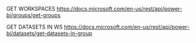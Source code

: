 GET WORKSPACES          https://docs.microsoft.com/en-us/rest/api/power-bi/groups/get-groups

GET DATASETS IN WS      https://docs.microsoft.com/en-us/rest/api/power-bi/datasets/get-datasets-in-group
